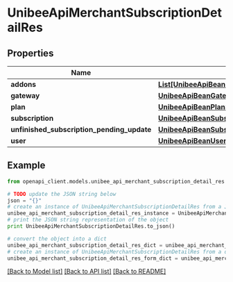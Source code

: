 # UnibeeApiMerchantSubscriptionDetailRes


## Properties

Name | Type | Description | Notes
------------ | ------------- | ------------- | -------------
**addons** | [**List[UnibeeApiBeanPlanAddonDetail]**](UnibeeApiBeanPlanAddonDetail.md) | Plan Addon | [optional] 
**gateway** | [**UnibeeApiBeanGatewaySimplify**](UnibeeApiBeanGatewaySimplify.md) |  | [optional] 
**plan** | [**UnibeeApiBeanPlanSimplify**](UnibeeApiBeanPlanSimplify.md) |  | [optional] 
**subscription** | [**UnibeeApiBeanSubscriptionSimplify**](UnibeeApiBeanSubscriptionSimplify.md) |  | [optional] 
**unfinished_subscription_pending_update** | [**UnibeeApiBeanSubscriptionPendingUpdateDetail**](UnibeeApiBeanSubscriptionPendingUpdateDetail.md) |  | [optional] 
**user** | [**UnibeeApiBeanUserAccountSimplify**](UnibeeApiBeanUserAccountSimplify.md) |  | [optional] 

## Example

```python
from openapi_client.models.unibee_api_merchant_subscription_detail_res import UnibeeApiMerchantSubscriptionDetailRes

# TODO update the JSON string below
json = "{}"
# create an instance of UnibeeApiMerchantSubscriptionDetailRes from a JSON string
unibee_api_merchant_subscription_detail_res_instance = UnibeeApiMerchantSubscriptionDetailRes.from_json(json)
# print the JSON string representation of the object
print UnibeeApiMerchantSubscriptionDetailRes.to_json()

# convert the object into a dict
unibee_api_merchant_subscription_detail_res_dict = unibee_api_merchant_subscription_detail_res_instance.to_dict()
# create an instance of UnibeeApiMerchantSubscriptionDetailRes from a dict
unibee_api_merchant_subscription_detail_res_form_dict = unibee_api_merchant_subscription_detail_res.from_dict(unibee_api_merchant_subscription_detail_res_dict)
```
[[Back to Model list]](../README.md#documentation-for-models) [[Back to API list]](../README.md#documentation-for-api-endpoints) [[Back to README]](../README.md)


